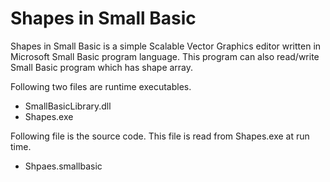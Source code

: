 Shapes in Small Basic
=====================

Shapes in Small Basic is a simple Scalable Vector Graphics editor written in Microsoft Small Basic program language.  This program can also read/write Small Basic program which has shape array.

Following two files are runtime executables.
- SmallBasicLibrary.dll
- Shapes.exe

Following file is the source code. This file is read from Shapes.exe at run time.
- Shpaes.smallbasic
